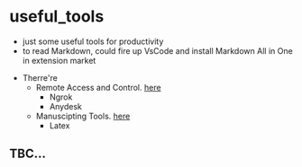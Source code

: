 # useful_tools
- just some useful tools for productivity
- to read Markdown, could fire up VsCode and install Markdown All in One in extension market
<!-- some useful tools -->
- Therre're
  - Remote Access and Control. [here](./remote/Remote.md)
    - Ngrok
    - Anydesk
  - Manuscipting Tools. [here](./latex/latex.md)
    - Latex



## TBC...
